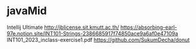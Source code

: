 # javaMid
Intellij Ultimate
http://jblicense.sit.kmutt.ac.th/ https://absorbing-earl-97e.notion.site/INT101-Strings-2386685917f74850ace9a6af0e47109a 
INT101_2023_inclass-exercise1.pdf https://github.com/SukumDecha/donut
